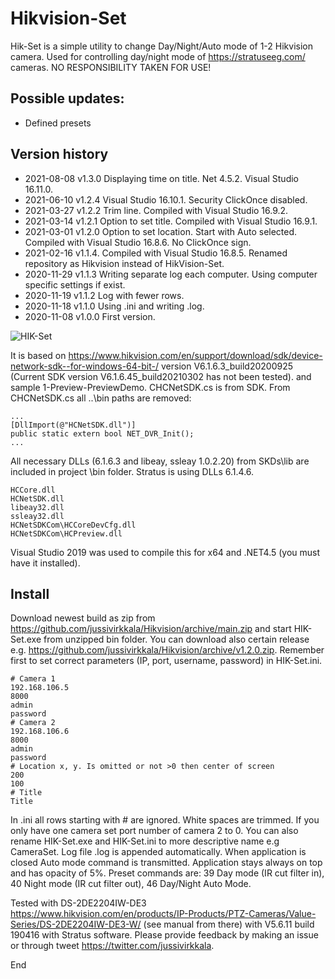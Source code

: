# Hikvision-Set

Hik-Set is a simple utility to change Day/Night/Auto mode of 1-2 Hikvision camera. Used for controlling day/night mode of https://stratuseeg.com/ cameras. NO RESPONSIBILITY TAKEN FOR USE!

## Possible updates:
- Defined presets

## Version history
- 2021-08-08 v1.3.0 Displaying time on title. Net 4.5.2. Visual Studio 16.11.0.
- 2021-06-10 v1.2.4 Visual Studio 16.10.1. Security ClickOnce disabled. 
- 2021-03-27 v1.2.2 Trim line. Compiled with Visual Studio 16.9.2.
- 2021-03-14 v1.2.1 Option to set title. Compiled with Visual Studio 16.9.1.
- 2021-03-01 v1.2.0 Option to set location. Start with Auto selected. Compiled with Visual Studio 16.8.6. No ClickOnce sign.
- 2021-02-16 v1.1.4. Compiled with Visual Studio 16.8.5. Renamed repository as Hikvision instead of HikVision-Set.
- 2020-11-29 v1.1.3 Writing separate log each computer. Using computer specific settings if exist.
- 2020-11-19 v1.1.2 Log with fewer rows.
- 2020-11-18 v1.1.0 Using .ini and writing .log.
- 2020-11-08 v1.0.0 First version.

![HIK-Set](HIK-Set.png)

It is based on https://www.hikvision.com/en/support/download/sdk/device-network-sdk--for-windows-64-bit-/ version V6.1.6.3_build20200925 (Current SDK version V6.1.6.45_build20210302 has not been tested). and sample 1-Preview-PreviewDemo. CHCNetSDK.cs is from SDK. From CHCNetSDK.cs all ..\bin paths are removed:
```
...
[DllImport(@"HCNetSDK.dll")]
public static extern bool NET_DVR_Init();
...
```
All necessary DLLs (6.1.6.3 and libeay, ssleay 1.0.2.20) from SKDs\lib are included in project \bin folder. Stratus is using DLLs 6.1.4.6. 
```
HCCore.dll
HCNetSDK.dll
libeay32.dll
ssleay32.dll
HCNetSDKCom\HCCoreDevCfg.dll
HCNetSDKCom\HCPreview.dll
```
Visual Studio 2019 was used to compile this for x64 and .NET4.5 (you must have it installed). 

## Install

Download newest build as zip from https://github.com/jussivirkkala/Hikvision/archive/main.zip and start HIK-Set.exe from unzipped bin folder. You can download also certain release e.g. https://github.com/jussivirkkala/Hikvision/archive/v1.2.0.zip. Remember first to set correct parameters (IP, port, username, password) in HIK-Set.ini.
```
# Camera 1
192.168.106.5
8000
admin
password
# Camera 2
192.168.106.6
8000
admin
password
# Location x, y. Is omitted or not >0 then center of screen
200
100
# Title
Title
```
In .ini all rows starting with # are ignored. White spaces are trimmed. If you only have one camera set port number of camera 2 to 0. You can also rename HIK-Set.exe and HIK-Set.ini to more descriptive name e.g CameraSet. Log file .log is appended automatically. When application is closed Auto mode command is transmitted. Application stays always on top and has opacity of 5%. Preset commands are: 39 Day mode (IR cut filter in), 40 Night mode (IR cut filter out), 46 Day/Night Auto Mode.

Tested with DS-2DE2204IW-DE3 https://www.hikvision.com/en/products/IP-Products/PTZ-Cameras/Value-Series/DS-2DE2204IW-DE3-W/ (see manual from there) with V5.6.11 build 190416 with Stratus software. Please provide feedback by making an issue or through tweet https://twitter.com/jussivirkkala.

End
